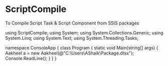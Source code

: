# ScriptCompile
To Compile Script Task &amp; Script Component  from SSIS packages

using ScriptCompile;
using System;
using System.Collections.Generic;
using System.Linq;
using System.Text;
using System.Threading.Tasks;

namespace ConsoleApp
{
    class Program
    {
        static void Main(string[] args)
        {
            Aakheel a = new Aakheel(@"C:\Users\AShaik\Package.dtsx");
            Console.ReadLine();
        }
    }
}


